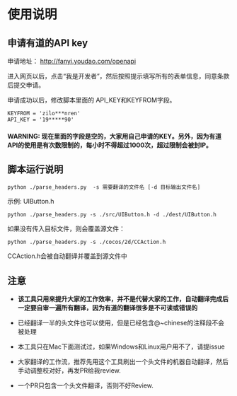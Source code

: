 # 使用说明

## 申请有道的API key
申请地址： http://fanyi.youdao.com/openapi

进入网页以后，点击“我是开发者”，然后按照提示填写所有的表单信息，同意条款后提交申请。

申请成功以后，修改脚本里面的
API_KEY和KEYFROM字段。

```
KEYFROM = 'zilo***nren'
API_KEY = '19*****90'
```

#### WARNING: 现在里面的字段是空的，大家用自己申请的KEY。另外，因为有道API的使用是有次数限制的，**每小时不得超过1000次，超过限制会被封IP**。

## 脚本运行说明

```
python ./parse_headers.py  -s 需要翻译的文件名 [-d 目标输出文件名]
```

示例: UIButton.h

```
python ./parse_headers.py -s ./src/UIButton.h -d ./dest/UIButton.h
```

如果没有传入目标文件，则会覆盖源文件：

```
python ./parse_headers.py -s ./cocos/2d/CCAction.h
```

CCAction.h会被自动翻译并覆盖到源文件中

## 注意

- **该工具只用来提升大家的工作效率，并不是代替大家的工作，自动翻译完成后一定要自审一遍所有翻译，因为有道的翻译很多是不可读或错误的**

- 已经翻译一半的头文件也可以使用，但是已经包含@~chinese的注释段不会被处理

- 本工具只在Mac下面测试过，如果Windows和Linux用户用不了，请提issue

- 大家翻译的工作流，推荐先用这个工具刷出一个头文件的机器自动翻译，然后手动调整校对好，再发PR给我review.

- 一个PR只包含一个头文件翻译，否则不好Review.

